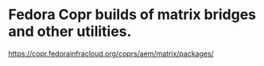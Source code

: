 # Fedora Copr builds of matrix bridges and other utilities.

https://copr.fedorainfracloud.org/coprs/aem/matrix/packages/
